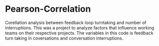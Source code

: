 # Pearson-Correlation
Corellation analysis between feedback loop turntaking and  number of interruptions. This was a project to analyze factors that influence working teams on their respective projects. The variables in this code is feedback turn taking in coversations and conversation interruptions.

